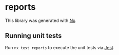 # reports

This library was generated with [Nx](https://nx.dev).

## Running unit tests

Run `nx test reports` to execute the unit tests via [Jest](https://jestjs.io).
